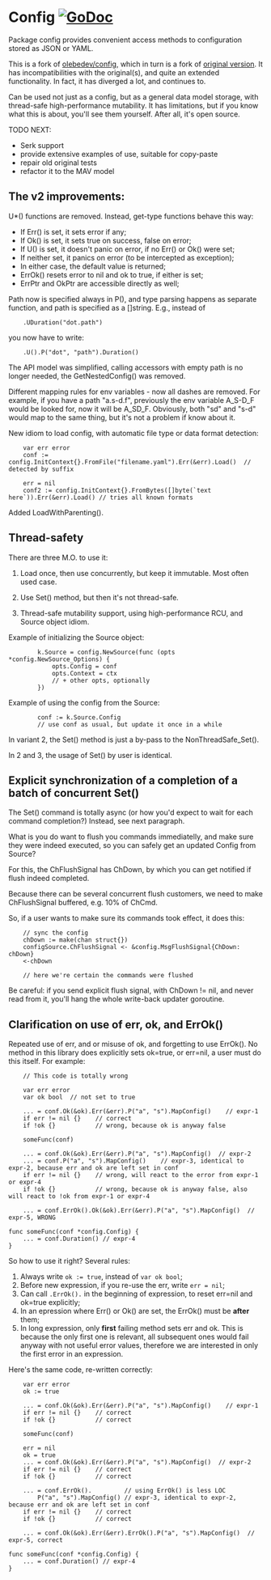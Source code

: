 # Config [![GoDoc](https://godoc.org/github.com/rusriver/config?status.png)](https://godoc.org/github.com/rusriver/config)

Package config provides convenient access methods to configuration
stored as JSON or YAML.

This is a fork of [olebedev/config](https://github.com/olebedev/config),
which in turn is a fork of [original version](https://github.com/moraes/config).
It has incompatibilities with the original(s), and quite an extended functionality.
In fact, it has diverged a lot, and continues to.

Can be used not just as a config, but as a general data model storage, with
thread-safe high-performance mutability. It has limitations, but if you know
what this is about, you'll see them yourself. After all, it's open source.

TODO NEXT:

- Serk support
- provide extensive examples of use, suitable for copy-paste
- repair old original tests
- refactor it to the MAV model

## The v2 improvements:

U*() functions are removed. Instead, get-type functions behave this way:

- If Err() is set, it sets error if any;
- If Ok() is set, it sets true on success, false on error;
- If U() is set, it doesn't panic on error, if no Err() or Ok() were set;
- If neither set, it panics on error (to be intercepted as exception);
- In either case, the default value is returned;
- ErrOk() resets error to nil and ok to true, if either is set;
- ErrPtr and OkPtr are accessible directly as well;

Path now is specified always in P(), and type parsing happens as separate function,
and path is specified as a []string. E.g., instead of

```
    .UDuration("dot.path")
```

you now have to write:

```
    .U().P("dot", "path").Duration()
```

The API model was simplified, calling accessors with empty path is no longer needed,
the GetNestedConfig() was removed.

Different mapping rules for env variables - now all dashes are removed. For example,
if you have a path "a.s-d.f", previously the env variable A_S-D_F would be looked for,
now it will be A_SD_F. Obviously, both "sd" and "s-d" would map to the same thing,
but it's not a problem if know about it.

New idiom to load config, with automatic file type or data format detection:

```
    var err error
    conf := config.InitContext{}.FromFile("filename.yaml").Err(&err).Load()  // detected by suffix

    err = nil
    conf2 := config.InitContext{}.FromBytes([]byte(`text here`)).Err(&err).Load() // tries all known formats
```

Added LoadWithParenting().

## Thread-safety

There are three M.O. to use it:

1) Load once, then use concurrently, but keep it immutable. Most often used case.

2) Use Set() method, but then it's not thread-safe.

3) Thread-safe mutability support, using high-performance RCU, and Source object idiom.

Example of initializing the Source object:

```
        k.Source = config.NewSource(func (opts *config.NewSource_Options) {
            opts.Config = conf
            opts.Context = ctx
            // + other opts, optionally
        })
```

Example of using the config from the Source:

```
        conf := k.Source.Config
        // use conf as usual, but update it once in a while
```

In variant 2, the Set() method is just a by-pass to the NonThreadSafe_Set().

In 2 and 3, the usage of Set() by user is identical.

## Explicit synchronization of a completion of a batch of concurrent Set()

The Set() command is totally async (or how you'd expect to wait for each command completion?)
Instead, see next paragraph.
        
What is you do want to flush you commands immediatelly, and make sure they were indeed
executed, so you can safely get an updated Config from Source?

For this, the ChFlushSignal has ChDown, by which you can get notified if flush indeed
completed.

Because there can be several concurrent flush customers, we need to make ChFlushSignal
buffered, e.g. 10% of ChCmd.

So, if a user wants to make sure its commands took effect, it does this:

```
	// sync the config
	chDown := make(chan struct{})
	configSource.ChFlushSignal <- &config.MsgFlushSignal{ChDown: chDown}
	<-chDown
	
	// here we're certain the commands were flushed
```

Be careful: if you send explicit flush signal, with ChDown != nil, and never read from it,
you'll hang the whole write-back updater goroutine.

## Clarification on use of err, ok, and ErrOk()

Repeated use of err, and or misuse of ok, and forgetting to use ErrOk(). No method in this
library does explicitly sets ok=true, or err=nil, a user must do this itself. For example:

```
    // This code is totally wrong

    var err error
    var ok bool  // not set to true

    ... = conf.Ok(&ok).Err(&err).P("a", "s").MapConfig()    // expr-1
    if err != nil {}    // correct
    if !ok {}           // wrong, because ok is anyway false

    someFunc(conf)

    ... = conf.Ok(&ok).Err(&err).P("a", "s").MapConfig()  // expr-2
    ... = conf.P("a", "s").MapConfig()    // expr-3, identical to expr-2, because err and ok are left set in conf
    if err != nil {}    // wrong, will react to the error from expr-1 or expr-4
    if !ok {}           // wrong, because ok is anyway false, also will react to !ok from expr-1 or expr-4

    ... = conf.ErrOk().Ok(&ok).Err(&err).P("a", "s").MapConfig()  // expr-5, WRONG

func someFunc(conf *config.Config) {
    ... = conf.Duration() // expr-4
}
```

So how to use it right? Several rules:

1) Always write `ok := true`, instead of `var ok bool`;
2) Before new expression, if you re-use the err, write `err = nil`;
3) Can call `.ErrOk().` in the beginning of expression, to reset err=nil and ok=true explicitly;
4) In an epression where Err() or Ok() are set, the ErrOk() must be __after__ them;
5) In long expression, only __first__ failing method sets err and ok. This is because the only first one is relevant, all subsequent ones would fail anyway with not useful error values, therefore we are interested in only the first error in an expression.

Here's the same code, re-written correctly:

```
    var err error
    ok := true

    ... = conf.Ok(&ok).Err(&err).P("a", "s").MapConfig()    // expr-1
    if err != nil {}    // correct
    if !ok {}           // correct

    someFunc(conf)

    err = nil
    ok = true
    ... = conf.Ok(&ok).Err(&err).P("a", "s").MapConfig()  // expr-2
    if err != nil {}    // correct
    if !ok {}           // correct

    ... = conf.ErrOk().         // using ErrOk() is less LOC
        P("a", "s").MapConfig() // expr-3, identical to expr-2, because err and ok are left set in conf
    if err != nil {}    // correct
    if !ok {}           // correct

    ... = conf.Ok(&ok).Err(&err).ErrOk().P("a", "s").MapConfig()  // expr-5, correct

func someFunc(conf *config.Config) {
    ... = conf.Duration() // expr-4
}
```
